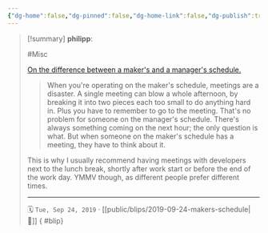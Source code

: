 ```yaml
---
{"dg-home":false,"dg-pinned":false,"dg-home-link":false,"dg-publish":true,"type":"blip","created-date":"2019-09-24T00:00:00","disabled rules":["yaml-title","yaml-title-alias","file-name-heading"],"title":"philipp @ 2019-09-24","dg-permalink":"2019/09/24/makers-schedule/","updated-date":"2025-04-30T22:27:35","dg-path":"blips/2019-09-24-makers-schedule.md","permalink":"/2019/09/24/makers-schedule/","dgPassFrontmatter":true}
---
```


> [!summary] **philipp**:
>
> #Misc
>
> [On the difference between a maker's and a manager's schedule.](http://www.paulgraham.com/makersschedule.html)
>
> > When you're operating on the maker's schedule, meetings are a disaster. A single meeting can blow a whole afternoon, by breaking it into two pieces each too small to do anything hard in. Plus you have to remember to go to the meeting. That's no problem for someone on the manager's schedule. There's always something coming on the next hour; the only question is what. But when someone on the maker's schedule has a meeting, they have to think about it.
>
> This is why I usually recommend having meetings with developers next to the lunch break, shortly after work start or before the end of the work day. YMMV though, as different people prefer different times.
> - - -
>
> 🗓️ `Tue, Sep 24, 2019` · [[public/blips/2019-09-24-makers-schedule\|🔗]]
{ #blip}

